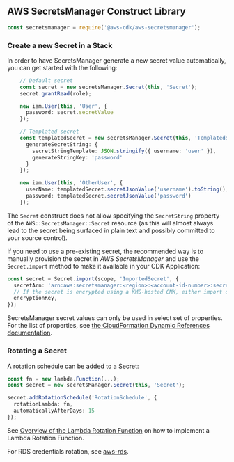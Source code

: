 ## AWS SecretsManager Construct Library

```ts
const secretsmanager = require('@aws-cdk/aws-secretsmanager');
```

### Create a new Secret in a Stack
In order to have SecretsManager generate a new secret value automatically,
you can get started with the following:

```ts
    // Default secret
    const secret = new secretsManager.Secret(this, 'Secret');
    secret.grantRead(role);

    new iam.User(this, 'User', {
      password: secret.secretValue
    });

    // Templated secret
    const templatedSecret = new secretsManager.Secret(this, 'TemplatedSecret', {
      generateSecretString: {
        secretStringTemplate: JSON.stringify({ username: 'user' }),
        generateStringKey: 'password'
      }
    });

    new iam.User(this, 'OtherUser', {
      userName: templatedSecret.secretJsonValue('username').toString(),
      password: templatedSecret.secretJsonValue('password')
    });
```

The `Secret` construct does not allow specifying the `SecretString` property
of the `AWS::SecretsManager::Secret` resource (as this will almost always
lead to the secret being surfaced in plain text and possibly committed to
your source control).

If you need to use a pre-existing secret, the recommended way is to manually
provision the secret in *AWS SecretsManager* and use the `Secret.import`
method to make it available in your CDK Application:

```ts
const secret = Secret.import(scope, 'ImportedSecret', {
  secretArn: 'arn:aws:secretsmanager:<region>:<account-id-number>:secret:<secret-name>-<random-6-characters>',
  // If the secret is encrypted using a KMS-hosted CMK, either import or reference that key:
  encryptionKey,
});
```

SecretsManager secret values can only be used in select set of properties. For the
list of properties, see [the CloudFormation Dynamic References documentation](https://docs.aws.amazon.com/AWSCloudFormation/latest/UserGuide/dynamic-references.htm).

### Rotating a Secret
A rotation schedule can be added to a Secret:
```ts
const fn = new lambda.Function(...);
const secret = new secretsManager.Secret(this, 'Secret');

secret.addRotationSchedule('RotationSchedule', {
  rotationLambda: fn,
  automaticallyAfterDays: 15
});
```
See [Overview of the Lambda Rotation Function](https://docs.aws.amazon.com/secretsmanager/latest/userguide/rotating-secrets-lambda-function-overview.html) on how to implement a Lambda Rotation Function.

For RDS credentials rotation, see [aws-rds](https://github.com/awslabs/aws-cdk/blob/master/packages/%40aws-cdk/aws-rds/README.md).

